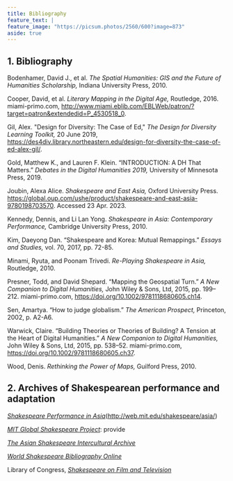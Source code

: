 ```yaml
---
title: Bibliography
feature_text: |
feature_image: "https://picsum.photos/2560/600?image=873"
aside: true
---
```


## 1. Bibliography 

Bodenhamer, David J., et al. *The Spatial Humanities: GIS and the Future of Humanities Scholarship,* Indiana University Press, 2010.

Cooper, David, et al. *Literary Mapping in the Digital Age,* Routledge, 2016. miami-primo.com, 
http://www.miami.eblib.com/EBLWeb/patron/?target=patron&extendedid=P_4530518_0.

Gil, Alex. "Design for Diversity: The Case of Ed," *The Design for Diversity Learning Toolkit,* 20 June 2019, https://des4div.library.northeastern.edu/design-for-diversity-the-case-of-ed-alex-gil/.

Gold, Matthew K., and Lauren F. Klein. “INTRODUCTION: A DH That Matters.” *Debates in the Digital Humanities 2019,* University of Minnesota Press, 2019.

Joubin, Alexa Alice. *Shakespeare and East Asia,* Oxford University Press. https://global.oup.com/ushe/product/shakespeare-and-east-asia-9780198703570. Accessed 23 Apr. 2023.

Kennedy, Dennis, and Li Lan Yong. *Shakespeare in Asia: Contemporary Performance,* Cambridge University Press, 2010.

Kim, Daeyong Dan. “Shakespeare and Korea: Mutual Remappings.” *Essays and Studies,* vol. 70, 2017, pp. 72-85.

Minami, Ryuta, and Poonam Trivedi. *Re-Playing Shakespeare in Asia,* Routledge, 2010.

Presner, Todd, and David Shepard. “Mapping the Geospatial Turn.” *A New Companion to Digital Humanities,* John Wiley & Sons, Ltd, 2015, pp. 199–212. miami-primo.com, https://doi.org/10.1002/9781118680605.ch14.

Sen, Amartya. “How to judge globalism.” *The American Prospect,* Princeton, 2002, p. A2-A6.

Warwick, Claire. “Building Theories or Theories of Building? A Tension at the Heart of Digital Humanities.” *A New Companion to Digital Humanities,* John Wiley & Sons, Ltd, 2015, pp. 538–52. miami-primo.com, https://doi.org/10.1002/9781118680605.ch37.

Wood, Denis. *Rethinking the Power of Maps,* Guilford Press, 2010.
<br>

## 2. Archives of Shakespearean performance and adaptation

[*Shakespeare Performance in Asia*](*APIA*)(http://web.mit.edu/shakespeare/asia/)

[*MIT Global Shakespeare Project*](http://globalshakespeares.org/): provide 

[*The Asian Shakespeare Intercultural Archive*](http://a-s-i-a-web.org/en/home.php)

[*World Shakespeare Bibliography Online*](https://www.worldshakesbib.org)

Library of Congress, [*Shakespeare on Film and Television*](https://www.loc.gov/rr/mopic/findaid/willfilm.html)

